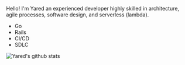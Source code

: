 Hello! I'm Yared an experienced developer highly skilled in architecture, agile processes, software design, and serverless (lambda).
 - Go
 - Rails
 - CI/CD
 - SDLC

![Yared's github stats](https://github-readme-stats.vercel.app/api?username=yareda&show_icons=true)

<!--
**yareda/yareda** is a ✨ _special_ ✨ repository because its `README.md` (this file) appears on your GitHub profile.

Here are some ideas to get you started:

- 🔭 I’m currently working on ...
- 🌱 I’m currently learning ...
- 👯 I’m looking to collaborate on ...
- 🤔 I’m looking for help with ...
- 💬 Ask me about ...
- 📫 How to reach me: ...
- 😄 Pronouns: ...
- ⚡ Fun fact: ...
-->
